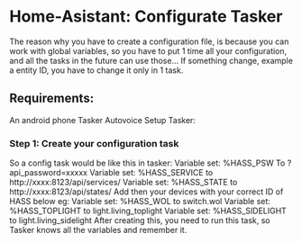 # Home-Asistant: Configurate Tasker
The reason why you have to create a configuration file, is because you can work with global variables, so you have to put 1 time all your configuration, and all the tasks in the future can use those... If something change, example a entity ID, you have to change it only in 1 task.

## Requirements:
An android phone
Tasker
Autovoice
Setup Tasker:

### Step 1: Create your configuration task

So a config task would be like this in tasker:
Variable set: %HASS_PSW To ?api_password=xxxxx
Variable set: %HASS_SERVICE to http://xxxx:8123/api/services/
Variable set: %HASS_STATE to http://xxxx:8123/api/states/
Add then your devices with your correct ID of HASS below eg:
Variable set: %HASS_WOL to switch.wol
Variable set: %HASS_TOPLIGHT to light.living_toplight
Variable set: %HASS_SIDELIGHT to light.living_sidelight
After creating this, you need to run this task, so Tasker knows all the variables and remember it.
